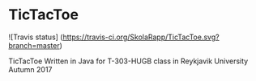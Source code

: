 # TicTacToe

![Travis status] (https://travis-ci.org/SkolaRapp/TicTacToe.svg?branch=master)

TicTacToe Written in Java for T-303-HUGB class in Reykjavik University Autumn 2017

